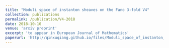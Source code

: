 ```yaml
---
title: "Moduli space of instanton sheaves on the Fano 3-fold V4"
collection: publications
permalink: /publication/V4-2018
date: 2018-10-10
venue: 'arxiv preprint'
excerpt: 'to appear in European Journal of Mathematics'
paperurl: 'http://qinxuqiang.github.io/files/Moduli_space_of_instanton_sheaves_on_V4-5.pdf'
---
```



